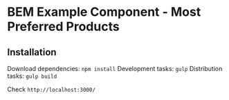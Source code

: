 # BEM Example Component - Most Preferred Products

## Installation

Download dependencies: `npm install`
Development tasks: `gulp`
Distribution tasks: `gulp build`

Check `http://localhost:3000/`
